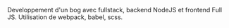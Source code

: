 Developpement d'un bog avec fullstack, backend NodeJS et frontend Full JS. Utilisation de webpack, babel, scss.
